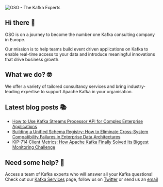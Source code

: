![OSO - The Kafka Experts](https://user-images.githubusercontent.com/307475/222356964-8f3e2c6d-46c7-40ee-8a96-22f853ce7b8f.png)

## Hi there 👋
OSO is on a journey to become the number one Kafka consulting company in Europe.

Our mission is to help teams build event driven applications on Kafka to enable real-time access to your data and introduce meaningful innovations that drive business growth. 

## What we do? 🤓
We offer a variety of tailored consultancy services and bring industry-leading expertise to support Apache Kafka in your organisation.

## Latest blog posts 📚
<!-- BLOG-POST-LIST:START -->
- [How to Use Kafka Streams Processor API for Complex Enterprise Applications](https://oso.sh/blog/how-to-use-kafka-streams-processor-api-for-complex-enterprise-applications/)
- [Building a Unified Schema Registry: How to Eliminate Cross-System Compatibility Failures in Enterprise Data Architectures](https://oso.sh/blog/unified-schema-registry-cross-system-compatibility-enterprise/)
- [KIP-714 Client Metrics: How Apache Kafka Finally Solved Its Biggest Monitoring Challenge](https://oso.sh/blog/kip-714-kafka-client-metrics-centralized-monitoring-solution/)
<!-- BLOG-POST-LIST:END -->

## Need some help? 🤔
Access a team of Kafka experts who will answer all your Kafka questions! Check out our [Kafka Services](https://oso.sh/kafka-services/) page, follow us on [Twitter](https://twitter.com/osodevops) or send us an [email](mailto:enquiries@oso.sh)
